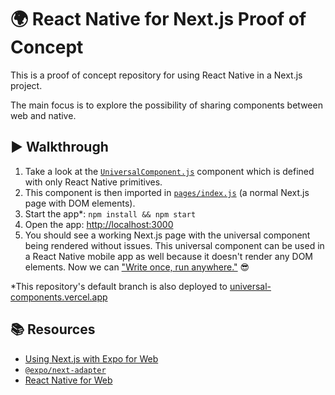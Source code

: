 # 🌍 React Native for Next.js Proof of Concept

This is a proof of concept repository for using React Native in a Next.js project.

The main focus is to explore the possibility of sharing components between web and native.

## ▶️ Walkthrough

1. Take a look at the [`UniversalComponent.js`](UniversalComponent.js) component which is defined with only React Native primitives.
2. This component is then imported in [`pages/index.js`](pages/index.js) (a normal Next.js page with DOM elements).
3. Start the app\*: `npm install && npm start`
4. Open the app: [http://localhost:3000](http://localhost:3000)
5. You should see a working Next.js page with the universal component being rendered without issues. This universal component can be used in a React Native mobile app as well because it doesn't render any DOM elements. Now we can ["Write once, run anywhere."](https://en.wikipedia.org/wiki/Write_once,_run_anywhere) 😎

\*This repository's default branch is also deployed to [universal-components.vercel.app](https://universal-components.vercel.app/)

## 📚 Resources

- [Using Next.js with Expo for Web](https://docs.expo.dev/guides/using-nextjs/)
- [`@expo/next-adapter`](https://github.com/expo/expo-cli/tree/master/packages/next-adapter)
- [React Native for Web](https://necolas.github.io/react-native-web/)
